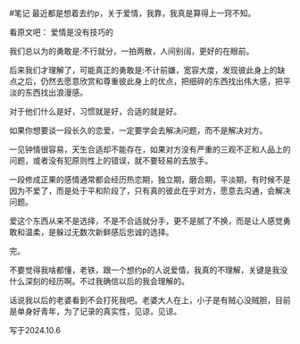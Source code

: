 #笔记 
最近都是想着去约p，关于爱情，我靠，我真是算得上一窍不知。

看原文吧：
爱情是没有技巧的

我们总以为的勇敢是:不行就分，一拍两散，人间别阔，更好的在眼前。

后来我们才理解了，可能真正的勇敢是:不计前嫌，宽容大度，发现彼此身上的缺点之后，仍然去愿意欣赏和尊重彼此身上的优点，把细碎的东西找出伟大感，把平淡的东西找出浪漫感。

对于他们什么是好，习惯就是好，合适的就是好。

如果你想要谈一段长久的恋爱，一定要学会去解决问题，而不是解决对方。

一见钟情很容易，天生合适却不能存在，如果对方没有严重的三观不正和人品上的问题，或者没有犯原则性上的错误，就不要轻易的去放手。

一段修成正果的感情通常都会经历热恋期，独立期，磨合期，平淡期，有时候不是因为不爱了，而是处于平和阶段了，只有真的彼此在乎对方，愿意去沟通，会解决问题。

爱这个东西从来不是选择，不是不合适就分手，更不是腻了不换，而是让人感觉勇敢和温柔，是躲过无数次新鲜感后忠诚的选择。

完。

不要觉得我啥都懂，老铁，跟一个想约p的人说爱情，我真的不理解，关键是我没什么深刻的经历啊。不过我确信以后的我会理解的。

话说我以后的老婆看到不会打死我吧。老婆大人在上，小子是有贼心没贼胆，目前是单身好青年，为了记录的真实性，见谅，见谅。

写于2024.10.6